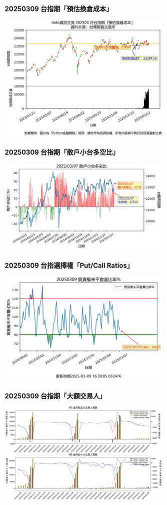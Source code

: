 ## 20250309 台指期「預估換倉成本」
![](images/txfcost.png)

## 20250309 台指期「散戶小台多空比」
![](images/bbiri.png)

## 20250309 台指選擇權「Put/Call Ratios」
![](images/pcratio.png)

## 20250309 台指期「大額交易人」
![](images/blocktrade.png)

